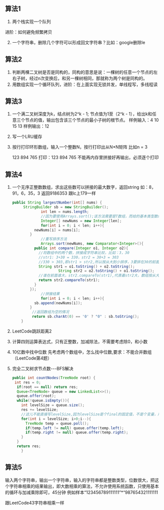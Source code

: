 ## 算法1

1. 两个栈实现一个队列

进阶：如何避免频繁拷贝

2. 一个字符串，删除几个字符可以形成回文字符串？比如：google删除le

## 算法2

1. 判断两棵二叉树是否是同构的，同构的意思是说：一棵树的任意一个节点的左右子树，经过n次变换后，和另一棵树相同，那就称为两个树是同构的。
2. 用数组实现一个循环队列，进阶：在上面实现无锁并发，单线程写，多线程读

## 算法3

1. 一个满二叉树深度为k，结点树为2^k - 1; 节点值为1至（2^k - 1），给出k和任意三个节点的值，输出包含该三个节点的最小子树的根节点。
   样例输入：4 10 15 13
   样例输出：12

2. 写一个LRU缓存

3. 按行打印环形数组，输入一个整数N，按行打印出从N*N矩阵
   比如n = 3

   123
   894
   765
   打印：123 894 765
   不能再内存里拼接好再输出，必须逐个打印

## 算法4

1. 一个无序正整数数组，求出这些数可以拼接的最大数字，返回string
   如：8，91，6，35，3 返回9186353 跟lc上179一样

   

   ```java
   public String largestNumber(int[] nums) {
   		StringBuilder sb = new StringBuilder();
     			int len = nums.length;
     			//因为要使用Arrays.sort();该方法需要是T数组，而给的基本类型数组，所以需要包装成Integer数组
     			Integer[] newNums = new Integer[len];
     			for(int i = 0; i < len; i++){
             newNums[i] = nums[i]; 
           }
     			//重写排序方法
     			Arrays.sort(newNums, new Comparator<Integer>(){
             public int compare(Integer o1, Integer o2){
               //将数组中的两个数，拼接成字符串比较，比如：3，30
               //str1: 3+30 = 330，str2 = 30+3 = 303
               //330 > 303,即str1 > str2,所以按从大到小排序，3要排在30的前面
               String str1 = o1.toString() + o2.toString();
   						String str2 = o2.toString() + o1.toString();
               //谁在前面谁大，str2.compareTo(str1),代表着str2大，数组按从大到小排
               return str2.compareTo(str1);
             }
           });
     			//拼接结果
     			for(int i = 0; i < len; i++){
             sb.append(newNums[i]);
           }
     		//返回数组为空的情况
     		return sb.charAt(0) == '0' ? "0" : sb.toString();
       }
   ```

   

2. LeetCode跳跃距离2

3. 计算四则运算表达式，只有正整数，加减除法，不需要考虑除0，和小数

4. 10亿数中找中位数
   先考虑两个数组中，怎么找中位数,要求：不能合并数组 （LeetCode第4题）

5. 完全二叉树求节点数---BFS解决
   

   ```java
   public int countNodes(TreeNode root) {
   	int res = 0;
     if(root == null) return res;
     Queue<TreeNode> queue = new LinkedList<>();
     queue.offer(root);
     while(!queue.isEmpty()){
       int levelSize = queue.size();
       res += levelSize;
       //这儿不能直接写levelSize,因为levelSize是个final的固定值，不是个变量，所以需要将i指向levelSize即可
       for(int i = levelSize; i>0;i--){
         TreeNode temp = queue.poll();
         if(temp.left != null) queue.offer(temp.left);
         if(temp.right != null) queue.offer(temp.right);
       }
     }
     return res;
       }
   ```

   

## 算法5

输入两个字符串，输出一个字符串，输入的字符串都是整数类型，位数很大，把这个字符串相乘的结果输出，即大数相乘的算法，不允许使用系统函数，只使用基本的循环与加减乘除即可，45分钟
例如样本“123456789111111”*“987654321111111

跟LeetCode43字符串相乘一样

## 